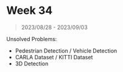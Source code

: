 # Week 34

> 2023/08/28 - 2023/09/03

Unsolved Problems:

- Pedestrian Detection / Vehicle Detection
- CARLA Dataset / KITTI Dataset  
- 3D Detection  

